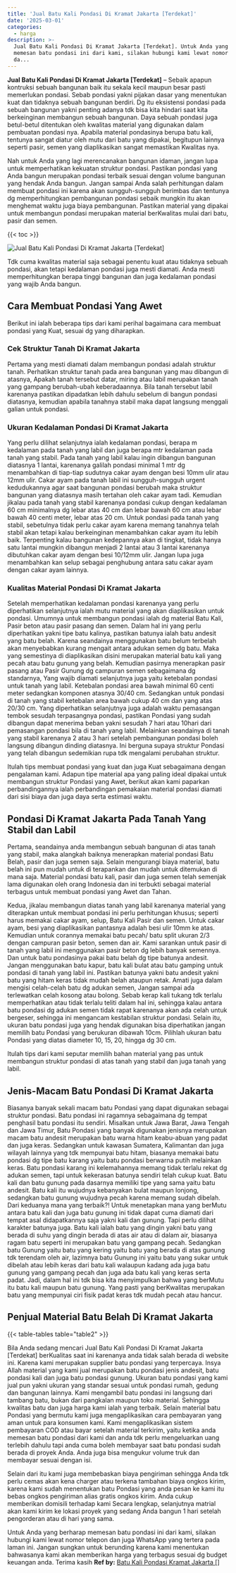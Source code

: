 ```yaml
---
title: 'Jual Batu Kali Pondasi Di Kramat Jakarta [Terdekat]'
date: '2025-03-01'
categories:
  - harga
description: >-
  Jual Batu Kali Pondasi Di Kramat Jakarta [Terdekat]. Untuk Anda yang berharap
  memesan batu pondasi ini dari kami, silakan hubungi kami lewat nomor telepon
  da...
---
```


**Jual Batu Kali Pondasi Di Kramat Jakarta \[Terdekat\]** – Sebaik apapun kontruksi sebuah bangunan baik itu sekala kecil maupun besar pasti memerlukan pondasi. Sebab pondasi yakni pijakan dasar yang menentukan kuat dan tidaknya sebuah bangunan berdiri. Dg itu eksistensi pondasi pada sebuah bangunan yakni penting adanya tdk bisa kita hindari saat kita berkeinginan membangun sebuah bangunan. Daya sebuah pondasi juga betul-betul ditentukan oleh kwalitas material yang digunakan dalam pembuatan pondasi nya. Apabila material pondasinya berupa batu kali, tentunya sangat diatur oleh mutu dari batu yang dipakai, begitupun lainnya seperti pasir, semen yang diaplikasikan sangat memastikan Kwalitas nya.

Nah untuk Anda yang lagi merencanakan bangunan idaman, jangan lupa untuk memperhatikan kekuatan struktur pondasi. Pastikan pondasi yang Anda bangun merupakan pondasi terbaik sesuai dengan volume bangunan yang hendak Anda bangun. Jangan sampai Anda salah perhitungan dalam membuat pondasi ini karena akan sungguh-sungguh berimbas dan tentunya dg memperhitungkan pembangunan pondasi sebaik mungkin itu akan menghemat waktu juga biaya pembangunan. Pastikan material yang dipakai untuk membangun pondasi merupakan material berKwalitas mulai dari batu, pasir dan semen.

{{< toc >}}

![Jual Batu Kali Pondasi Di Kramat Jakarta [Terdekat]](/images/jual-batu-kali-34.png)

Tdk cuma kwalitas material saja sebagai penentu kuat atau tidaknya sebuah pondasi, akan tetapi kedalaman pondasi juga mesti diamati. Anda mesti memperhitungkan berapa tinggi bangunan dan juga kedalaman pondasi yang wajib Anda bangun.

## Cara Membuat Pondasi Yang Awet

Berikut ini ialah beberapa tips dari kami perihal bagaimana cara membuat pondasi yang Kuat, sesuai dg yang diharapkan.

### Cek Struktur Tanah Di Kramat Jakarta

Pertama yang mesti diamati dalam membangun pondasi adalah struktur tanah. Perhatikan struktur tanah pada area bangunan yang mau dibangun di atasnya, Apakah tanah tersebut datar, miring atau labil merupakan tanah yang gampang berubah-ubah keberadaannya. Bila tanah tersebut labil karenanya pastikan dipadatkan lebih dahulu sebelum di bangun pondasi diatasnya, kemudian apabila tanahnya stabil maka dapat langsung menggali galian untuk pondasi.

### Ukuran Kedalaman Pondasi Di Kramat Jakarta

Yang perlu dilihat selanjutnya ialah kedalaman pondasi, berapa m kedalaman pada tanah yang labil dan juga berapa mtr kedalaman pada tanah yang stabil. Pada tanah yang labil kalau ingin dibangun bangunan diatasnya 1 lantai, karenanya galilah pondasi minimal 1 mtr dg menambahkan di tiap-tiap sudutnya cakar ayam dengan besi 10mm ulir atau 12mm ulir. Cakar ayam pada tanah labil ini sungguh-sungguh urgent kedudukannya agar saat bangunan pondasi berubah maka struktur bangunan yang diatasnya masih tertahan oleh cakar ayam tadi. Kemudian jikalau pada tanah yang stabil karenanya pondasi cukup dengan kedalaman 60 cm minimalnya dg lebar atas 40 cm dan lebar bawah 60 cm atau lebar bawah 40 centi meter, lebar atas 20 cm. Untuk pondasi pada tanah yang stabil, sebetulnya tidak perlu cakar ayam karena memang tanahnya telah stabil akan tetapi kalau berkeinginan menambahkan cakar ayam itu lebih baik. Terpenting kalau bangunan kedepannya akan di tingkat, tidak hanya satu lantai mungkin dibangun menjadi 2 lantai atau 3 lantai karenanya dibutuhkan cakar ayam dengan besi 10/12mm ulir. Jangan lupa juga menambahkan kan selup sebagai penghubung antara satu cakar ayam dengan cakar ayam lainnya.

### Kualitas Material Pondasi Di Kramat Jakarta

Setelah memperhatikan kedalaman pondasi karenanya yang perlu diperhatikan selanjutnya ialah mutu material yang akan diaplikasikan untuk pondasi. Umumnya untuk membangun pondasi ialah dg material Batu Kali, Pasir beton atau pasir pasang dan semen. Dalam hal ini yang perlu diperhatikan yakni tipe batu kalinya, pastikan batunya ialah batu andesit yang batu belah. Karena seandainya menggunakan batu belum terbelah akan menyebabkan kurang mengait antara adukan semen dg batu. Maka yang semestinya di diaplikasikan disini merupakan material batu kali yang pecah atau batu gunung yang belah. Kemudian pasirnya menerapkan pasir pasang atau Pasir Gunung dg campuran semen sebagaimana dg standarnya, Yang wajib diamati selanjutnya juga yaitu ketebalan pondasi untuk tanah yang labil. Ketebalan pondasi area bawah minimal 60 centi meter sedangkan komponen atasnya 30/40 cm. Sedangkan untuk pondasi di tanah yang stabil ketebalan area bawah cukup 40 cm dan yang atas 20/30 cm. Yang diperhatikan selanjutnya juga adalah waktu pemasangan tembok sesudah terpasangnya pondasi, pastikan Pondasi yang sudah dibangun dapat menerima beban yakni sesudah 7 hari atau 10hari dari pemasangan pondasi bila di tanah yang labil. Melainkan seandainya di tanah yang stabil karenanya 2 atau 3 hari setelah pembangunan pondasi boleh langsung dibangun dinding diatasnya. Ini berguna supaya struktur Pondasi yang telah dibangun sedemikian rupa tdk mengalami perubahan struktur.

Itulah tips membuat pondasi yang kuat dan juga Kuat sebagaimana dengan pengalaman kami. Adapun tipe material apa yang paling ideal dipakai untuk membangun struktur Pondasi yang Awet, berikut akan kami paparkan perbandingannya ialah perbandingan pemakaian material pondasi diamati dari sisi biaya dan juga daya serta estimasi waktu.

## Pondasi Di Kramat Jakarta Pada Tanah Yang Stabil dan Labil

Pertama, seandainya anda membangun sebuah bangunan di atas tanah yang stabil, maka alangkah baiknya menerapkan material pondasi Batu Belah, pasir dan juga semen saja. Selain mengurangi biaya material, batu belah ini pun mudah untuk di terapankan dan mudah untuk ditemukan di mana saja. Material pondasi batu kali, pasir dan juga semen telah semenjak lama digunakan oleh orang Indonesia dan ini terbukti sebagai material terbagus untuk membuat pondasi yang Awet dan Tahan.

Kedua, jikalau membangun diatas tanah yang labil karenanya material yang diterapkan untuk membuat pondasi ini perlu perhitungan khusus; seperti harus memakai cakar ayam, selup, Batu Kali Pasir dan semen. Untuk cakar ayam, besi yang diaplikasikan pantasnya adalah besi ulir 10mm ke atas. Kemudian untuk corannya memakai batu pecah/ batu split ukuran 2/3 dengan campuran pasir beton, semen dan air. Kami sarankan untuk pasir di tanah yang labil ini menggunakan pasir beton dg lebih banyak semennya. Dan untuk batu pondasinya pakai batu belah dg tipe batunya andesit. Jangan menggunakan batu kapur, batu kali bulat atau batu gamping untuk pondasi di tanah yang labil ini. Pastikan batunya yakni batu andesit yakni batu yang hitam keras tidak mudah belah ataupun retak. Amati juga dalam mengisi celah-celah batu dg adukan semen, Jangan sampai ada terlewatkan celah kosong atau bolong. Sebab kerap kali tukang tdk terlalu memperhatikan atau tidak terlalu teliti dalam hal ini, sehingga kalau antara batu pondasi dg adukan semen tidak rapat karenanya akan ada celah untuk bergeser, sehingga ini mengancam kestabilan struktur pondasi. Selain itu, ukuran batu pondasi juga yang hendak digunakan bisa diperhatikan jangan memilih batu Pondasi yang berukuran dibawah 10cm. Pilihlah ukuran batu Pondasi yang diatas diameter 10, 15, 20, hingga dg 30 cm.

Itulah tips dari kami seputar memilih bahan material yang pas untuk membangun struktur pondasi di atas tanah yang stabil dan juga tanah yang labil.

## Jenis-Macam Batu Pondasi Di Kramat Jakarta

Biasanya banyak sekali macam batu Pondasi yang dapat digunakan sebagai struktur pondasi. Batu pondasi ini ragamnya sebagaimana dg tempat penghasil batu pondasi itu sendiri. Misalkan untuk Jawa Barat, Jawa Tengah dan Jawa Timur, Batu Pondasi yang banyak digunakan jenisnya merupakan macam batu andesit merupakan batu warna hitam keabu-abuan yang padat dan juga keras. Sedangkan untuk kawasan Sumatera, Kalimantan dan juga wilayah lainnya yang tdk mempunyai batu hitam, biasanya memakai batu pondasi dg tipe batu karang yaitu batu pondasi berwarna putih melainkan keras. Batu pondasi karang ini kelemahannya memang tidak terlalu rekat dg adukan semen, tapi untuk kekerasan batunya sendiri telah cukup kuat. Batu kali dan batu gunung pada dasarnya memiliki tipe yang sama yaitu batu andesit. Batu kali itu wujudnya kebanyakan bulat maupun lonjong, sedangkan batu gunung wujudnya pecah karena memang sudah dibelah. Dari keduanya mana yang terbaik?! Untuk menetapkan mana yang berMutu antara batu kali dan juga batu gunung ini tidak dapat cuma diamati dari tempat asal didapatkannya saja yakni kali dan gunung. Tapi perlu dilihat karakter batunya juga. Batu kali ialah batu yang dingin yakni batu yang berada di suhu yang dingin berada di atas air atau di dalam air, biasanya ragam batu seperti ini merupakan batu yang gampang pecah. Sedangkan batu Gunung yaitu batu yang kering yaitu batu yang berada di atas gunung tdk terendam oleh air, lazimnya batu Gunung ini yaitu batu yang sukar untuk dibelah atau lebih keras dari batu kali walaupun kadang ada juga batu gunung yang gampang pecah dan juga ada batu kali yang keras serta padat. Jadi, dalam hal ini tdk bisa kita menyimpulkan bahwa yang berMutu itu batu kali maupun batu gunung. Yang pasti yang berKwalitas merupakan batu yang mempunyai ciri fisik padat keras tdk mudah pecah atau hancur.

## Penjual Material Batu Belah Di Kramat Jakarta

{{< table-tables table="table2" >}}

Bila Anda sedang mencari Jual Batu Kali Pondasi Di Kramat Jakarta \[Terdekat\] berKualitas saat ini karenanya anda tidak salah berada di website ini. Karena kami merupakan supplier batu pondasi yang terpercaya. Insya Allah material yang kami jual merupakan batu pondasi jenis andesit, batu pondasi kali dan juga batu pondasi gunung. Ukuran batu pondasi yang kami jual pun yakni ukuran yang standar sesuai untuk pondasi rumah, gedung dan bangunan lainnya. Kami mengambil batu pondasi ini langsung dari tambang batu, bukan dari pangkalan maupun toko material. Sehingga kwalitas batu dan juga harga kami ialah yang terbaik. Selain material batu Pondasi yang bermutu kami juga mengaplikasikan cara pembayaran yang aman untuk para konsumen kami. Kami mengaplikasikan sistem pembayaran COD atau bayar setelah material terkirim, yaitu ketika anda memesan batu pondasi dari kami dan anda tdk perlu mengeluarkan uang terlebih dahulu tapi anda cuma boleh membayar saat batu pondasi sudah berada di proyek Anda. Anda juga bisa mengukur volume truk dan membayar sesuai dengan isi.

Selain dari itu kami juga membebaskan biaya pengiriman sehingga Anda tdk perlu cemas akan kena charger atau terkena tambahan biaya ongkos kirim, karena kami sudah menentukan batu Pondasi yang anda pesan ke kami itu bebas ongkos pengiriman alias gratis ongkos kirim. Anda cukup memberikan domisili terhadap kami Secara lengkap, selanjutnya matrial akan kami kirim ke lokasi proyek yang sedang Anda bangun 1 hari setelah pengorderan atau di hari yang sama.

Untuk Anda yang berharap memesan batu pondasi ini dari kami, silakan hubungi kami lewat nomor telepon dan juga WhatsApp yang tertera pada laman ini. Jangan sungkan untuk berunding karena kami menentukan bahwasanya kami akan memberikan harga yang terbagus sesuai dg budget keuangan anda. Terima kasih
**Ref by:** [Batu Kali Pondasi Kramat Jakarta []](https://id.wikipedia.org/wiki/Batu)
